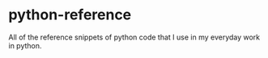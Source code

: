 # python-reference
All of the reference snippets of python code that I use in my everyday work in python.

